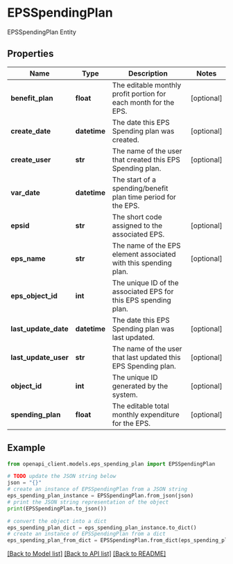 # EPSSpendingPlan

EPSSpendingPlan Entity

## Properties

Name | Type | Description | Notes
------------ | ------------- | ------------- | -------------
**benefit_plan** | **float** | The editable monthly profit portion for each month for the EPS. | [optional] 
**create_date** | **datetime** | The date this EPS Spending plan was created. | [optional] 
**create_user** | **str** | The name of the user that created this EPS Spending plan. | [optional] 
**var_date** | **datetime** | The start of a spending/benefit plan time period for the EPS. | 
**epsid** | **str** | The short code assigned to the associated EPS. | [optional] 
**eps_name** | **str** | The name of the EPS element associated with this spending plan. | [optional] 
**eps_object_id** | **int** | The unique ID of the associated EPS for this EPS spending plan. | 
**last_update_date** | **datetime** | The date this EPS Spending plan was last updated. | [optional] 
**last_update_user** | **str** | The name of the user that last updated this EPS Spending plan. | [optional] 
**object_id** | **int** | The unique ID generated by the system. | [optional] 
**spending_plan** | **float** | The editable total monthly expenditure for the EPS. | [optional] 

## Example

```python
from openapi_client.models.eps_spending_plan import EPSSpendingPlan

# TODO update the JSON string below
json = "{}"
# create an instance of EPSSpendingPlan from a JSON string
eps_spending_plan_instance = EPSSpendingPlan.from_json(json)
# print the JSON string representation of the object
print(EPSSpendingPlan.to_json())

# convert the object into a dict
eps_spending_plan_dict = eps_spending_plan_instance.to_dict()
# create an instance of EPSSpendingPlan from a dict
eps_spending_plan_from_dict = EPSSpendingPlan.from_dict(eps_spending_plan_dict)
```
[[Back to Model list]](../README.md#documentation-for-models) [[Back to API list]](../README.md#documentation-for-api-endpoints) [[Back to README]](../README.md)


